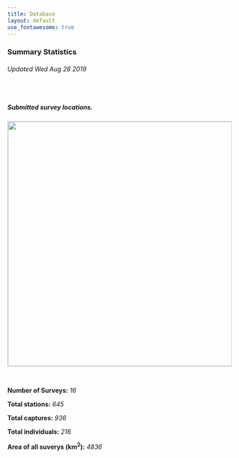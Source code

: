 ```yaml
---
title: Database
layout: default
use_fontawesome: true
---
```


<h3>Summary Statistics</h3>
<h6 class="italic"> Updated Wed Aug 28 2019 </h6>
<br>
  <div class="row content-row"> 
    <div class="col-12 col-sm-6 image-wrapper">
        <h5 class="italic">Submitted survey locations.</h5>
        <img src="{{ site.baseurl }}/images/map.png" width="550" style="border:1px solid #cccccc">
    </div>
    <div class="col-12 col-sm-6">
      <p><br></p>
      <p><b>Number of Surveys:</b> <i> 16 </i></p>
      <p><b>Total stations:</b> <i> 645 </i></p>
      <p><b>Total captures:</b> <i> 936 </i></p>
      <p><b>Total individuals:</b> <i> 216 </i></p>
      <p><b>Area of all suverys (km<sup>2</sup>):</b> <i> 4836 </i></p>
    </div>
    </div>
